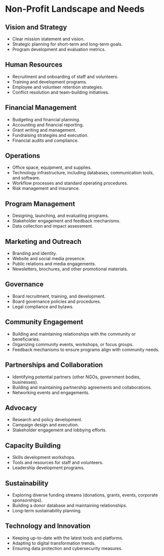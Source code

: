 # Non-Profit Landscape and Needs

## Vision and Strategy
- Clear mission statement and vision.
- Strategic planning for short-term and long-term goals.
- Program development and evaluation metrics.

## Human Resources
- Recruitment and onboarding of staff and volunteers.
- Training and development programs.
- Employee and volunteer retention strategies.
- Conflict resolution and team-building initiatives.

## Financial Management
- Budgeting and financial planning.
- Accounting and financial reporting.
- Grant writing and management.
- Fundraising strategies and execution.
- Financial audits and compliance.

## Operations
- Office space, equipment, and supplies.
- Technology infrastructure, including databases, communication tools, and software.
- Workflow processes and standard operating procedures.
- Risk management and insurance.

## Program Management
- Designing, launching, and evaluating programs.
- Stakeholder engagement and feedback mechanisms.
- Data collection and impact assessment.

## Marketing and Outreach
- Branding and identity.
- Website and social media presence.
- Public relations and media engagements.
- Newsletters, brochures, and other promotional materials.

## Governance
- Board recruitment, training, and development.
- Board governance policies and procedures.
- Legal compliance and bylaws.

## Community Engagement
- Building and maintaining relationships with the community or beneficiaries.
- Organizing community events, workshops, or focus groups.
- Feedback mechanisms to ensure programs align with community needs.

## Partnerships and Collaboration
- Identifying potential partners (other NGOs, government bodies, businesses).
- Building and maintaining partnership agreements and collaborations.
- Networking events and engagements.

## Advocacy
- Research and policy development.
- Campaign design and execution.
- Stakeholder engagement and lobbying efforts.

## Capacity Building
- Skills development workshops.
- Tools and resources for staff and volunteers.
- Leadership development programs.

## Sustainability
- Exploring diverse funding streams (donations, grants, events, corporate sponsorships).
- Building a donor database and maintaining relationships.
- Long-term sustainability planning.

## Technology and Innovation
- Keeping up-to-date with the latest tools and platforms.
- Adapting to digital transformation trends.
- Ensuring data protection and cybersecurity measures.
